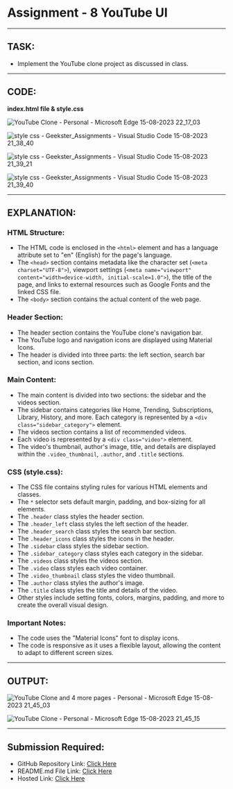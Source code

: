 # Assignment - 8 YouTube UI 
---
## TASK:
- Implement the YouTube clone project as discussed in class.
---
## CODE:

**index.html file & style.css**

![YouTube Clone - Personal - Microsoft​ Edge 15-08-2023 22_17_03](https://github.com/Abhishek-Sharma-007/Geekster_Assignments/assets/84591804/71136c9c-e267-4516-971d-6abb2940d746)

![style css - Geekster_Assignments - Visual Studio Code 15-08-2023 21_38_40](https://github.com/Abhishek-Sharma-007/Geekster_Assignments/assets/84591804/2813fc12-a36d-4377-9d29-924e11ecc756)

![style css - Geekster_Assignments - Visual Studio Code 15-08-2023 21_39_21](https://github.com/Abhishek-Sharma-007/Geekster_Assignments/assets/84591804/96a53c35-4695-4429-842b-63cd9ed17557)

![style css - Geekster_Assignments - Visual Studio Code 15-08-2023 21_39_40](https://github.com/Abhishek-Sharma-007/Geekster_Assignments/assets/84591804/f92b43e8-0829-4dc3-b006-a63f8c441c5c)

---
## EXPLANATION:
### HTML Structure:
- The HTML code is enclosed in the `<html>` element and has a language attribute set to "en" (English) for the page's language.
- The `<head>` section contains metadata like the character set (`<meta charset="UTF-8">`), viewport settings (`<meta name="viewport" content="width=device-width, initial-scale=1.0">`), the title of the page, and links to external resources such as Google Fonts and the linked CSS file.
- The `<body>` section contains the actual content of the web page.
### Header Section:
- The header section contains the YouTube clone's navigation bar.
- The YouTube logo and navigation icons are displayed using Material Icons.
- The header is divided into three parts: the left section, search bar section, and icons section.
### Main Content:
- The main content is divided into two sections: the sidebar and the videos section.
- The sidebar contains categories like Home, Trending, Subscriptions, Library, History, and more. Each category is represented by a `<div class="sidebar_category">` element.
- The videos section contains a list of recommended videos.
- Each video is represented by a `<div class="video">` element.
- The video's thumbnail, author's image, title, and details are displayed within the `.video_thumbnail`, `.author`, and `.title` sections.
### CSS (style.css):
- The CSS file contains styling rules for various HTML elements and classes.
- The `*` selector sets default margin, padding, and box-sizing for all elements.
- The `.header` class styles the header section.
- The `.header_left` class styles the left section of the header.
- The `.header_search` class styles the search bar section.
- The `.header_icons` class styles the icons in the header.
- The `.sidebar` class styles the sidebar section.
- The `.sidebar_category` class styles each category in the sidebar.
- The `.videos` class styles the videos section.
- The `.video` class styles each video container.
- The `.video_thumbnail` class styles the video thumbnail.
- The `.author` class styles the author's image.
- The `.title` class styles the title and details of the video.
- Other styles include setting fonts, colors, margins, padding, and more to create the overall visual design.
### Important Notes:
- The code uses the "Material Icons" font to display icons.
- The code is responsive as it uses a flexible layout, allowing the content to adapt to different screen sizes.
---     
## OUTPUT:

![YouTube Clone and 4 more pages - Personal - Microsoft​ Edge 15-08-2023 21_45_03](https://github.com/Abhishek-Sharma-007/Geekster_Assignments/assets/84591804/16657d2a-37c6-4ad3-b151-7bcc13a707bf)

![YouTube Clone - Personal - Microsoft​ Edge 15-08-2023 21_45_15](https://github.com/Abhishek-Sharma-007/Geekster_Assignments/assets/84591804/34521e9d-b600-4e18-af21-12bfeb45859b)

---
## Submission Required:
- GitHub Repository Link: [Click Here](https://github.com/Abhishek-Sharma-007/Geekster_Assignments/tree/master/38_Assignment-8_YouTube_UI)
- README.md File Link: [Click Here](https://github.com/Abhishek-Sharma-007/Geekster_Assignments/blob/master/38_Assignment-8_YouTube_UI/README.md)
- Hosted Link: [Click Here](https://abhishek-sharma-007.github.io/Geekster_Assignments/38_Assignment-8_YouTube_UI/index.html)
